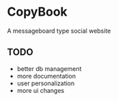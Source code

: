 # CopyBook

A messageboard type social website 

## TODO
- better db management
- more documentation
- user personalization
- more ui changes